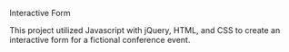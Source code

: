 Interactive Form

This project utilized Javascript with jQuery, HTML, and CSS to create an interactive form for a fictional conference event.